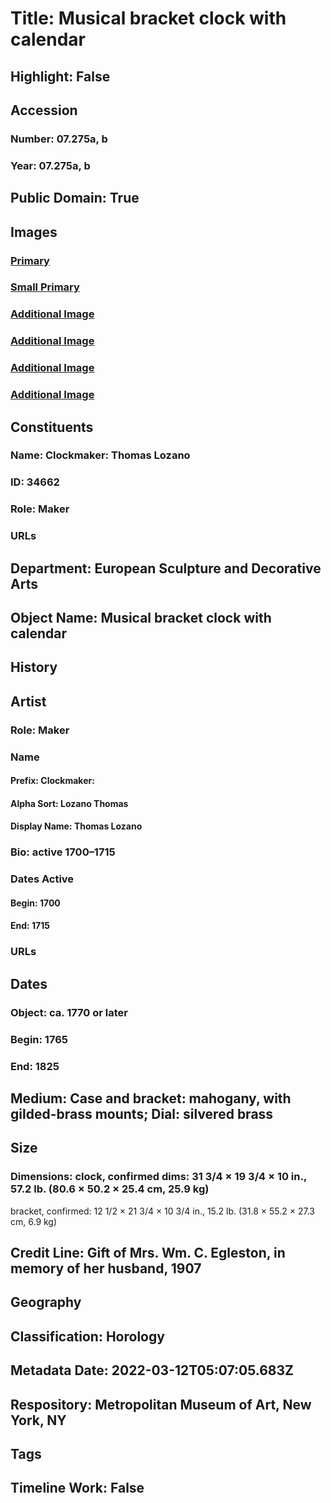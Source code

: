 # Title: Musical bracket clock with calendar
## Highlight: False
## Accession
### Number: 07.275a, b
### Year: 07.275a, b
## Public Domain: True
## Images
### [Primary](https://images.metmuseum.org/CRDImages/es/original/DP-13122-015.jpg)
### [Small Primary](https://images.metmuseum.org/CRDImages/es/web-large/DP-13122-015.jpg)
### [Additional Image](https://images.metmuseum.org/CRDImages/es/original/DP-13122-061.jpg)
### [Additional Image](https://images.metmuseum.org/CRDImages/es/original/DP-13122-016.jpg)
### [Additional Image](https://images.metmuseum.org/CRDImages/es/original/DP-13122-060.jpg)
### [Additional Image](https://images.metmuseum.org/CRDImages/es/original/DP-13122-062.jpg)
## Constituents
### Name: Clockmaker: Thomas Lozano
### ID: 34662
### Role: Maker
### URLs
## Department: European Sculpture and Decorative Arts
## Object Name: Musical bracket clock with calendar
## History
## Artist
### Role: Maker
### Name
#### Prefix: Clockmaker:
#### Alpha Sort: Lozano Thomas
#### Display Name: Thomas Lozano
### Bio: active 1700–1715
### Dates Active
#### Begin: 1700
#### End: 1715
### URLs
## Dates
### Object: ca. 1770 or later
### Begin: 1765
### End: 1825
## Medium: Case and bracket: mahogany, with gilded-brass mounts; Dial: silvered brass
## Size
### Dimensions: clock, confirmed dims: 31 3/4 × 19 3/4 × 10 in., 57.2 lb. (80.6 × 50.2 × 25.4 cm, 25.9 kg)
bracket, confirmed: 12 1/2 × 21 3/4 × 10 3/4 in., 15.2 lb. (31.8 × 55.2 × 27.3 cm, 6.9 kg)
## Credit Line: Gift of Mrs. Wm. C. Egleston, in memory of her husband, 1907
## Geography
## Classification: Horology
## Metadata Date: 2022-03-12T05:07:05.683Z
## Respository: Metropolitan Museum of Art, New York, NY
## Tags
## Timeline Work: False